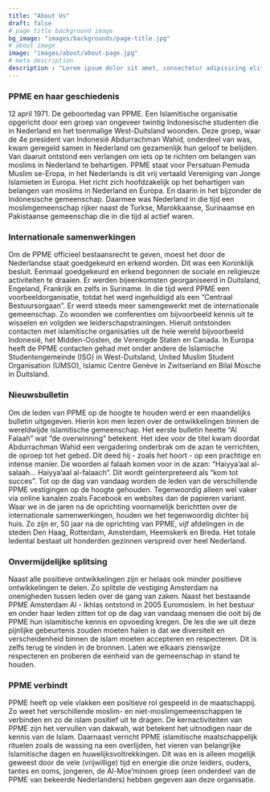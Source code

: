 ```yaml
---
title: "About Us"
draft: false
# page title background image
bg_image: "images/backgrounds/page-title.jpg"
# about image
image: "images/about/about-page.jpg"
# meta description
description : "Lorem ipsum dolor sit amet, consectetur adipisicing elit, sed do eiusmod tempor incididunt ut labore. dolore magna aliqua. Ut enim ad minim veniam, quis nostrud."
---
```


### PPME en haar geschiedenis
12 april 1971. De geboortedag van PPME. Een Islamitische organisatie opgericht door een groep van ongeveer twintig Indonesische studenten die in Nederland en het toenmalige West-Duitsland woonden. Deze groep, waar de 4e president van Indonesië Abdurrachman Wahid, onderdeel van was, kwam geregeld samen in Nederland om gezamenlijk hun geloof te belijden. Van daaruit ontstond een verlangen om iets op te richten om belangen van moslims in Nederland te behartigen.
PPME staat voor Persatuan Pemuda Muslim se-Eropa, in het Nederlands is dit vrij vertaald Vereniging van Jonge Islamieten in Europa. Het richt zich hoofdzakelijk op het behartigen van belangen van moslims in Nederland en Europa. En daarin in het bijzonder de Indonesische gemeenschap. Daarmee was Nederland in die tijd een moslimgemeenschap rijker naast de Turkse, Marokkaanse, Surinaamse en Pakistaanse gemeenschap die in die tijd al actief waren.

### Internationale samenwerkingen
Om de PPME officieel bestaansrecht te geven, moest het door de Nederlandse staat goedgekeurd en erkend worden. Dit was een Koninklijk besluit. Eenmaal goedgekeurd en erkend begonnen de sociale en religieuze activiteiten te draaien. Er werden bijeenkomsten georganiseerd in Duitsland, Engeland, Frankrijk en zelfs in Suriname. In die tijd werd PPME een voorbeeldorganisatie, totdat het werd ingehuldigd als een “Centraal Bestuursorgaan”.
Er werd steeds meer samengewerkt met de internationale gemeenschap. Zo woonden we conferenties om bijvoorbeeld kennis uit te wisselen en volgden we leiderschapstrainingen. Hieruit ontstonden contacten met islamitische organisaties uit de hele wereld bijvoorbeeld Indonesië, het Midden-Oosten, de Verenigde Staten en Canada. In Europa heeft de PPME contacten gehad met onder andere de Islamische Studentengemeinde (ISG) in West-Duitsland, United Muslim Student Organisation (UMSO), Islamic Centre Genève in Zwitserland en Bilal Mosche in Duitsland.

### Nieuwsbulletin
Om de leden van PPME op de hoogte te houden werd er een maandelijks bulletin uitgegeven. Hierin kon men lezen over de ontwikkelingen binnen de wereldwijde islamitische gemeenschap. Het eerste bulletin heette “Al Falaah” wat “de overwinning” betekent. Het idee voor de titel kwam doordat Abdurrachman Wahid een vergadering onderbrak om de azan te verrichten, de oproep tot het gebed. Dit deed hij - zoals het hoort - op een prachtige en intense manier. De woorden al falaah komen voor in de azan: “Haiyya’aal al-salaah… Haiyya’aal al-falaach”. Dit wordt geïnterpreteerd als “kom tot succes”.
Tot op de dag van vandaag worden de leden van de verschillende PPME vestigingen op de hoogte gehouden. Tegenwoordig alleen wel vaker via online kanalen zoals Facebook en websites dan de papieren variant. Waar we in de jaren na de oprichting voornamelijk berichtten over de internationale samenwerkingen, houden we het tegenwoordig dichter bij huis. Zo zijn er, 50 jaar na de oprichting van PPME, vijf afdelingen in de steden Den Haag, Rotterdam, Amsterdam, Heemskerk en Breda. Het totale ledental bestaat uit honderden gezinnen verspreid over heel Nederland. 
### Onvermijdelijke splitsing
Naast alle positieve ontwikkelingen zijn er helaas ook minder positieve ontwikkelingen te delen. Zo splitste de vestiging Amsterdam na onenigheden tussen leden over de gang van zaken. Naast het bestaande PPME Amsterdam Al - Ikhlas ontstond in 2005 Euromoslem. In het bestuur en onder haar leden zitten tot op de dag van vandaag mensen die ooit bij de PPME hun islamitische kennis en opvoeding kregen. 
De les die we uit deze pijnlijke gebeurtenis zouden moeten halen is dat we diversiteit en verscheidenheid binnen de islam moeten accepteren en respecteren. Dit is zelfs terug te vinden in de bronnen. Laten we elkaars zienswijze respecteren en proberen de eenheid van de gemeenschap in stand te houden.
### PPME verbindt
PPME heeft op vele vlakken een positieve rol gespeeld in de maatschappij. Zo weet het verschillende moslim- en niet-moslimgemeenschappen te verbinden en zo de islam positief uit te dragen. De kernactiviteiten van PPME zijn het vervullen van dakwah, wat betekent het uitnodigen naar de kennis van de Islam. Daarnaast verricht PPME islamitische maatschappelijk rituelen zoals de wassing na een overlijden, het vieren van belangrijke Islamitische dagen en huwelijksvoltrekkingen.
Dit was en is alleen mogelijk geweest door de vele (vrijwillige) tijd en energie die onze leiders, ouders, tantes en ooms, jongeren, de Al-Moe’minoen groep (een onderdeel van de PPME van bekeerde Nederlanders) hebben gegeven aan deze organisatie.